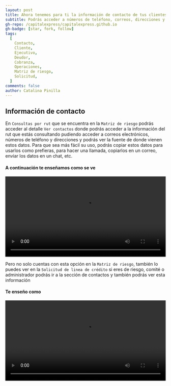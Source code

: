 ```yaml
---
layout: post
title: Ahora tenemos para ti la información de contacto de tus clientes estén enrolados o no
subtitle: Podrás acceder a números de teléfono, correos, direcciones y mucho más
gh-repo: /capitalexpress/capitalexpress.github.io
gh-badge: [star, fork, follow]
tags:
  [
    Contacto,
    Cliente,
    Ejecutivo,
    Deudor,
    Cobranza,
    Operaciones,
    Matriz de riesgo,
    Solicitud,
  ]
comments: false
author: Catalina Pinilla
---
```


## Información de contacto

En `Consultas por rut` que se encuentra en la `Matriz de riesgo` podrás acceder al detalle `Ver contactos` donde podrás acceder a la información del rut que estás consultando pudiendo acceder a correos electrónicos, números de teléfono y direcciones y podrás ver la fuente de donde vienen estos datos.
Para que sea más fácil su uso, podrás copiar estos datos para usarlos como prefieras, para hacer una llamada, copiarlos en un correo, enviar los datos en un chat, etc.

#### A continuación te enseñamos como se ve

<video width="100%" controls>
<source src="https://cdn.capitalexpress.cl/video/acceder-contactos-cliente.mp4" type="video/mp4">
Tu navegador no soporta el elemento de video.
</video>

Pero no solo cuentas con esta opción en la `Matriz de riesgo`, también lo puedes ver en la `Solicitud de linea de crédito` si eres de riesgo, comité o administrador podrás ir a la sección de contactos y también podrás ver esta información

#### Te enseño como

<video width="100%" controls>
<source src="https://cdn.capitalexpress.cl/video/contactos-solicitud.mp4" type="video/mp4">
Tu navegador no soporta el elemento de video.
</video>
